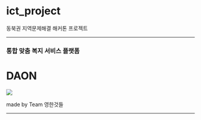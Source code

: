 # ict_project
동북권 지역문제해결 해커톤 프로젝트 
<hr>
<h3>통합 맞춤 복지 서비스 플랫폼</h3>
<h1>DAON</h1>
<img src=https://raw.githubusercontent.com/Eumgill98/ict_project/main/daon/daon/static/map/daon.png>



made by Team 영한것들 
<hr>

